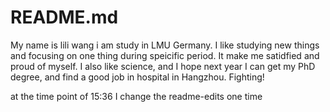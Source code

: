 # README.md
My name is lili wang i am study in LMU Germany. I like studying new things and focusing on one thing during speicific period. It make me satidfied and proud of myself. I also like science, and I hope next year I can get my PhD degree, and find a good job in hospital in Hangzhou. Fighting!


at the time point of 15:36 I change the readme-edits one time
